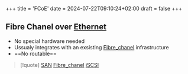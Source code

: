 +++
title = 'FCoE'
date = 2024-07-22T09:10:24+02:00
draft = false
+++

## Fibre Chanel over [Ethernet](/obisdian_ntoes/notes_obsidian/ZPythonref/DjangoFramework/Network+/Ref_OSI/Ethernet.md) 

- No special hardware  needed
- Ussualy integrates with an exsisting [Fibre_chanel](/Fibre_chanel.md) infrastructure
- ==No routable==


>[!quote] [SAN](/obisdian_ntoes/notes_obsidian/ZPythonref/DjangoFramework/Network+/Data/SAN.md) [Fibre_chanel](/Fibre_chanel.md) [iSCSI](/iSCSI.md)